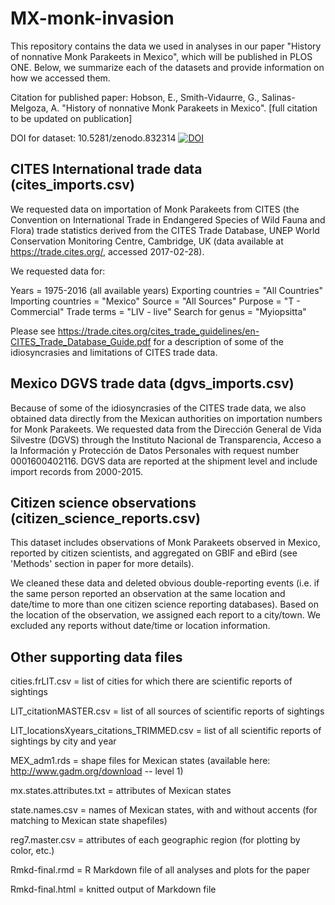 # MX-monk-invasion

This repository contains the data we used in analyses in our paper "History of nonnative Monk Parakeets in Mexico", which will be published in PLOS ONE. Below, we summarize each of the datasets and provide information on how we accessed them.

Citation for published paper: Hobson, E., Smith-Vidaurre, G., Salinas-Melgoza, A. "History of nonnative Monk Parakeets in Mexico". [full citation to be updated on publication]

DOI for dataset: 10.5281/zenodo.832314 [![DOI](https://zenodo.org/badge/97489648.svg)](https://zenodo.org/badge/latestdoi/97489648)

## CITES International trade data (cites_imports.csv)

We requested data on importation of Monk Parakeets from CITES (the Convention on International Trade in Endangered Species of Wild Fauna and Flora) trade statistics derived from the CITES Trade Database, UNEP World Conservation Monitoring Centre, Cambridge, UK (data available at https://trade.cites.org/, accessed 2017-02-28).

We requested data for: 

Years = 1975-2016 (all available years)
Exporting countries = "All Countries"
Importing countries = "Mexico"
Source = "All Sources"
Purpose = "T - Commercial"
Trade terms = "LIV - live"
Search for genus = "Myiopsitta"

Please see https://trade.cites.org/cites_trade_guidelines/en-CITES_Trade_Database_Guide.pdf for a description of some of the idiosyncrasies and limitations of CITES trade data.

## Mexico DGVS trade data (dgvs_imports.csv)

Because of some of the idiosyncrasies of the CITES trade data, we also obtained data directly from the Mexican authorities on importation numbers for Monk Parakeets. We requested data from the Dirección General de Vida Silvestre (DGVS) through the Instituto Nacional de Transparencia, Acceso a la Información y Protección de Datos Personales with request number 0001600402116. DGVS data are reported at the shipment level and include import records from 2000-2015. 

## Citizen science observations (citizen_science_reports.csv)

This dataset includes observations of Monk Parakeets observed in Mexico, reported by citizen scientists, and aggregated on GBIF and eBird (see 'Methods' section in paper for more details). 

We cleaned these data and deleted obvious double-reporting events (i.e. if the same person reported an observation at the same location and date/time to more than one citizen science reporting databases). Based on the location of the observation, we assigned each report to a city/town. We excluded any reports without date/time or location information.

## Other supporting data files

cities.frLIT.csv = list of cities for which there are scientific reports of sightings

LIT_citationMASTER.csv = list of all sources of scientific reports of sightings

LIT_locationsXyears_citations_TRIMMED.csv = list of all scientific reports of sightings by city and year

MEX_adm1.rds = shape files for Mexican states (available here: http://www.gadm.org/download -- level 1)

mx.states.attributes.txt = attributes of Mexican states

state.names.csv = names of Mexican states, with and without accents (for matching to Mexican state shapefiles)

reg7.master.csv = attributes of each geographic region (for plotting by color, etc.)

Rmkd-final.rmd = R Markdown file of all analyses and plots for the paper

Rmkd-final.html = knitted output of Markdown file


